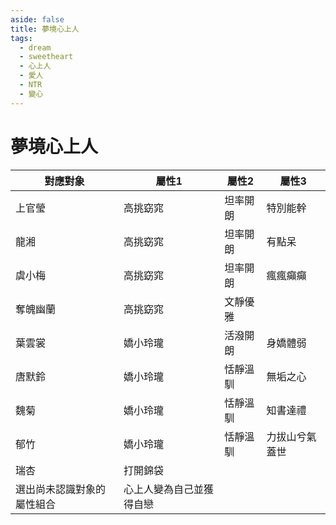 ```yaml
---
aside: false
title: 夢境心上人
tags:
  - dream
  - sweetheart
  - 心上人
  - 愛人
  - NTR
  - 變心
---
```


# 夢境心上人

<table>
  <thead>
    <tr>
      <th>對應對象</th>
      <th>屬性1</th>
      <th>屬性2</th>
      <th>屬性3</th>
    </tr>
  </thead>
  <tbody>
    <tr>
      <td>上官瑩</td>
      <td>高挑窈窕</td>
      <td>坦率開朗</td>
      <td>特別能幹</td>
    </tr>
    <tr>
      <td>龍湘</td>
      <td>高挑窈窕</td>
      <td>坦率開朗</td>
      <td>有點呆</td>
    </tr>
    <tr>
      <td>虞小梅</td>
      <td>高挑窈窕</td>
      <td>坦率開朗</td>
      <td>瘋瘋癲癲</td>
    </tr>
    <tr>
      <td>奪魄幽蘭</td>
      <td>高挑窈窕</td>
      <td>文靜優雅</td>
      <td></td>
    </tr>
    <tr>
      <td>葉雲裳</td>
      <td>嬌小玲瓏</td>
      <td>活潑開朗</td>
      <td>身嬌體弱</td>
    </tr>
    <tr>
      <td>唐默鈴</td>
      <td>嬌小玲瓏</td>
      <td>恬靜溫馴</td>
      <td>無垢之心</td>
    </tr>
    <tr>
      <td>魏菊</td>
      <td>嬌小玲瓏</td>
      <td>恬靜溫馴</td>
      <td>知書達禮</td>
    </tr>
    <tr>
      <td>郁竹</td>
      <td>嬌小玲瓏</td>
      <td>恬靜溫馴</td>
      <td>力拔山兮氣蓋世</td>
    </tr>
    <tr>
      <td>瑞杏</td>
      <td>打開錦袋</td>
      <td></td>
      <td></td>
    </tr>
    <tr>
      <td>選出尚未認識對象的屬性組合</td>
      <td>心上人變為自己並獲得自戀</td>
      <td></td>
      <td></td>
    </tr>
  </tbody>
</table>
